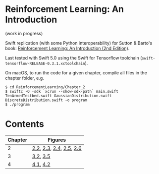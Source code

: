 # Reinforcement Learning: An Introduction

(work in progress)

Swift replication (with some Python interoperability) for Sutton & Barto's book: [Reinforcement Learning: An Introduction (2nd Edition)](http://incompleteideas.net/book/the-book-2nd.html).

Last tested with Swift 5.0 using the Swift for Tensorflow toolchain (`swift-tensorflow-RELEASE-0.3.1.xctoolchain`).

On macOS, to run the code for a given chapter, compile all files in the chapter folder, e.g.
```
$ cd ReinforcementLearning/Chapter_2
$ swiftc -O -sdk `xcrun --show-sdk-path` main.swift TenArmedTestbed.swift GaussianDistribution.swift DiscreteDistribution.swift -o program
$ ./program
```

# Contents

| Chapter | Figures |
| ------- | ------- |
| 2 | [2.2](ReinforcementLearning/Chapter_2/Fig_2.2.png), [2.3](ReinforcementLearning/Chapter_2/Fig_2.3.png), [2.4](ReinforcementLearning/Chapter_2/Fig_2.4.png), [2.5](ReinforcementLearning/Chapter_2/Fig_2.5.png), [2.6](ReinforcementLearning/Chapter_2/Fig_2.6.png) |
| 3 | [3.2](ReinforcementLearning/Chapter_3/Fig_3.2.png), [3.5](ReinforcementLearning/Chapter_3/Fig_3.5.png) |
| 4 | [4.1](ReinforcementLearning/Chapter_4/Fig_4.1.png), [4.2](ReinforcementLearning/Chapter_4/Fig_4.2.png) |
